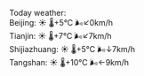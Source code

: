 Today weather:  
Beijing: ☀️ 🌡️+5°C 🌬️↙0km/h  
Tianjin: ☀️ 🌡️+7°C 🌬️↙7km/h  
Shijiazhuang: ☀️ 🌡️+5°C 🌬️↓7km/h  
Tangshan: ☀️ 🌡️+10°C 🌬️←9km/h  
